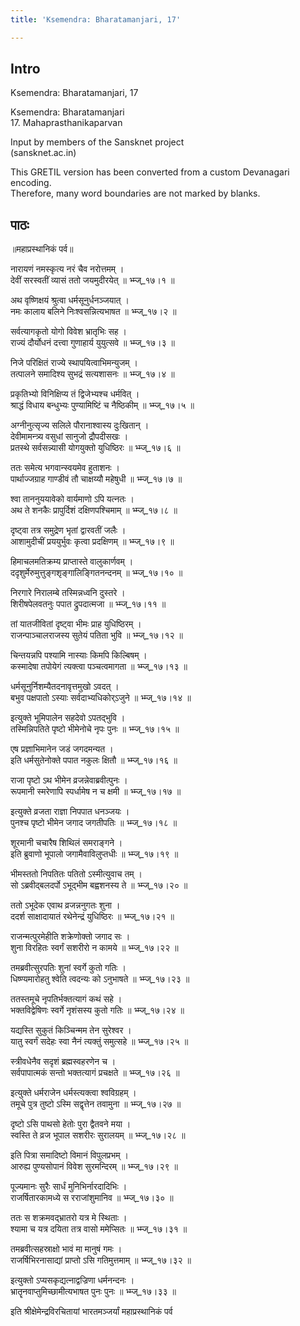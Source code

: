 ```yaml
---
title: 'Ksemendra: Bharatamanjari, 17'

---
```

## Intro
  
  
  
  
Ksemendra: Bharatamanjari, 17  
  
  
  
  
Ksemendra: Bharatamanjari  
17. Mahaprasthanikaparvan  
  
  
Input by members of the Sansknet project  
(sansknet.ac.in)  
  
  
  
This GRETIL version has been converted from a custom Devanagari encoding.  
Therefore, many word boundaries are not marked by blanks.  
  
  
  
  


## पाठः
  
  
  
  
  
  
॥महाप्रस्थानिकं पर्व॥  
  
  
नारायणं नमस्कृत्य नरं चैव नरोत्तमम्  ।  
देवीं सरस्वतीं व्यासं ततो जयमुदीरयेत्  ॥ भ्म्ज्_१७।१ ॥  
  
अथ वृष्णिक्षयं श्रुत्वा धर्मसूनुर्धनञ्जयात्  ।  
नमः कालाय बलिने निःश्वसन्नित्यभाषत  ॥ भ्म्ज्_१७।२ ॥  
  
सर्वत्यागकृतो योगो विवेश भ्रातृभिः सह  ।  
राज्यं दौर्योधनं दत्त्वा गुणाहार्य युयुत्सवे  ॥ भ्म्ज्_१७।३ ॥  
  
निजे परिक्षितं राज्ये स्थापयित्वाभिमन्युजम्  ।  
तत्पालने समादिश्य सुभद्रं सत्यशासनः  ॥ भ्म्ज्_१७।४ ॥  
  
प्रकृतिभ्यो विनिक्षिप्य तं द्विजेभ्यश्च धर्मवित्  ।  
श्राद्धं विधाय बन्धुभ्यः पुण्यामिष्टिं च नैष्ठिकीम्  ॥ भ्म्ज्_१७।५ ॥  
  
अग्नीनुत्सृज्य सलिले पौरानाश्वास्य दुःखितान्  ।  
देवीमामन्त्र्य वसुधां सानुजो द्रौपदीसखः  ।  
प्रतस्थे सर्वसन्न्यासी योगयुक्तो युधिष्ठिरः  ॥ भ्म्ज्_१७।६ ॥  
  
ततः समेत्य भगवान्स्वयमेव हुताशनः  ।  
पार्थाज्जग्राह गाण्डीवं तौ चाक्षय्यौ महेषुधी  ॥ भ्म्ज्_१७।७ ॥  
  
श्वा ताननुययावेको वार्यमाणो ऽपि यत्नतः  ।  
अथ ते शनकैः प्रापुर्दिशं दक्षिणपश्चिमाम्  ॥ भ्म्ज्_१७।८ ॥  
  
दृष्ट्वा तत्र समुद्रेण भृतां द्वारवतीं जलैः  ।  
आशामुदीचीं प्रययुर्भुवः कृत्वा प्रदक्षिणम्  ॥ भ्म्ज्_१७।९ ॥  
  
हिमाचलमतिक्रम्य प्राप्तास्ते वालुकार्णवम्  ।  
ददृशुर्मेरुमुत्तुङ्गशृङ्गालिङ्गितनन्दनम्  ॥ भ्म्ज्_१७।१० ॥  
  
निरगारे निरालम्बे तस्मिन्नध्वनि दुस्तरे  ।  
शिरीषपेलवतनुः पपात द्रुपदात्मजा  ॥ भ्म्ज्_१७।११ ॥  
  
तां यातजीवितां दृष्ट्वा भीमः प्राह युधिष्ठिरम्  ।  
राजन्पाञ्चालराजस्य सुतेयं पतिता भुवि  ॥ भ्म्ज्_१७।१२ ॥  
  
चिन्तयन्नपि पश्यामि नास्याः किमपि किल्बिषम्  ।  
कस्मादेषा तपोयेगं त्यक्त्वा पञ्चत्वमागता  ॥ भ्म्ज्_१७।१३ ॥  
  
धर्मसूनुर्निशम्यैतदनावृत्तमुखो ऽवदत्  ।  
बभुव पक्षपातो ऽस्याः सर्वदाभ्यधिकोर्ऽजुने  ॥ भ्म्ज्_१७।१४ ॥  
  
इत्युक्ते भूमिपालेन सहदेवो ऽपतद्भुवि  ।  
तस्मिन्निपतिते पृष्टो भीमेनोचे नृपः पुनः  ॥ भ्म्ज्_१७।१५ ॥  
  
एष प्रज्ञाभिमानेन जडं जगदमन्यत  ।  
इति धर्मसुतेनोक्ते पपात नकुलः क्षितौ  ॥ भ्म्ज्_१७।१६ ॥  
  
राजा पृष्टो ऽथ भीमेन व्रजन्नेवाब्रवीत्पुनः  ।  
रूपमानी स्मरेणापि स्पर्धामेष न च क्षमी  ॥ भ्म्ज्_१७।१७ ॥  
  
इत्युक्ते व्रजता राज्ञा निपपात धनञ्जयः  ।  
पुनश्च पृष्टो भीमेन जगाद जगतीपतिः  ॥ भ्म्ज्_१७।१८ ॥  
  
शूरमानी चचारैष शिथिलं समराङ्गने  ।  
इति ब्रुवाणो भूपालो जगामैवाविलुप्तधीः  ॥ भ्म्ज्_१७।१९ ॥  
  
भीमस्ततो निपतितः पतितो ऽस्मीत्युवाच तम्  ।  
सो ऽब्रवीद्बलदर्पो ऽभूद्भीम बह्वशनस्य ते  ॥ भ्म्ज्_१७।२० ॥  
  
ततो ऽभूदेक एवाथ व्रजन्ननुगतः शुना  ।  
ददर्श साक्षादायातं रथेनेन्द्रं युधिष्ठिरः  ॥ भ्म्ज्_१७।२१ ॥  
  
राजन्मत्पुरमेहीति शक्रेणोक्तो जगाद सः  ।  
शुना विरहितः स्वर्गं सशरीरो न कामये  ॥ भ्म्ज्_१७।२२ ॥  
  
तमब्रवीत्सुरपतिः शुनां स्वर्गे कुतो गतिः  ।  
धिष्ण्यमारोहतु श्वेति त्वदन्यः को ऽनुभाषते  ॥ भ्म्ज्_१७।२३ ॥  
  
ततस्तमूचे नृपतिर्भक्तत्यागं कथं सहे  ।  
भक्तविद्वेषिणः स्वर्गे नृशंसस्य कुतो गतिः  ॥ भ्म्ज्_१७।२४ ॥  
  
यद्यस्ति सुकुतं किञ्चिन्मम तेन सुरेश्वर  ।  
यातु स्वर्गं सदेहः स्वा नैनं त्यक्तुं समुत्सहे  ॥ भ्म्ज्_१७।२५ ॥  
  
स्त्रीवधेनैव सदृशं ब्रह्मस्वहरणेन च  ।  
सर्वपापात्मकं सन्तो भक्तत्यागं प्रचक्षते  ॥ भ्म्ज्_१७।२६ ॥  
  
इत्युक्ते धर्मराजेन धर्मस्त्यक्त्वा श्वविग्रहम्  ।  
तमूचे पुत्र तुष्टो ऽस्मि सद्वृत्तेन तवामुना  ॥ भ्म्ज्_१७।२७ ॥  
  
दृष्टो ऽसि पाथसो हेतोः पुरा द्वैतवने मया  ।  
स्वस्ति ते व्रज भूपाल सशरीरः सुरालयम्  ॥ भ्म्ज्_१७।२८ ॥  
  
इति पित्रा समादिष्टो विमानं विपुलप्रभम्  ।  
आरुह्य पुण्यसोपानं विवेश सुरमन्दिरम्  ॥ भ्म्ज्_१७।२९ ॥  
  
पूज्यमानः सुरैः सार्धं मुनिभिर्नारदादिभिः  ।  
राजर्षितारकामध्ये स रराजांशुमानिव  ॥ भ्म्ज्_१७।३० ॥  
  
ततः स शक्रमवद्भ्रातरो यत्र मे स्थिताः  ।  
श्यामा च यत्र दयिता तत्र वासो ममेप्सितः  ॥ भ्म्ज्_१७।३१ ॥  
  
तमब्रवीत्सहस्राक्षो भावं मा मानुषं गमः  ।  
राजर्षिभिरनासाद्यां प्राप्तो ऽसि गतिमुत्तमाम्  ॥ भ्म्ज्_१७।३२ ॥  
  
इत्युक्तो ऽप्यसकृद्यत्नाद्वज्रिणा धर्मनन्दनः  ।  
भ्रातॄनवाप्तुमिच्छामीत्यभाषत पुनः पुनः  ॥ भ्म्ज्_१७।३३ ॥  
  
  
इति श्रीक्षेमेन्द्रविरचितायां भारतमञ्जर्यां महाप्रस्थानिकं पर्व  
  
  
  
  
  
